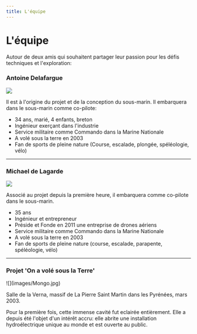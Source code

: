 ```yaml
---
title: L'équipe
---
```



</div>
</div>
<div class="hero" style="background-image:url('/images/header7.jpg')">
  <div class="title">
    <h1>L'équipe</h1>
    <p>Autour de deux amis qui souhaitent partager leur passion pour les défis techniques et l'exploration:</p>
  </div>
</div>

<div class="container">
<div></div>

### Antoine Delafargue

<div class="row">

<div class="col-sm-3">

<img src="images/AD.jpg" />

</div>
<div class="col-sm-9">

<p>
Il est à l'origine du projet et de la conception du sous-marin. 
Il embarquera dans le sous-marin comme co-pilote:
</p>

<ul>
<li>34 ans, marié, 4 enfants, breton</li>
<li>Ingénieur exerçant dans l'industrie</li>
<li>Service militaire comme Commando dans la Marine Nationale</li>
<li>A volé sous la terre en 2003</li>
<li>Fan de sports de pleine nature (Course, escalade, plongée, spéléologie, vélo)</li>
</ul>

</div>
</div>

<hr/>

### Michael de Lagarde

<div class="row">

  <div class="col-sm-3">

  <img src="images/MD.jpg" />

  </div>
  <div class="col-sm-9">

  <p>Associé au projet depuis la première heure, il embarquera comme co-pilote dans le sous-marin.</p>

  <ul>
  <li>35 ans</li>
  <li>Ingénieur et entrepreneur</li>
  <li>Préside et Fonde en 2011 une entreprise de drones aériens</li>
  <li>Service militaire comme Commando dans la Marine Nationale</li>
  <li>A volé sous la terre en 2003</li>
  <li>Fan de sports de pleine nature (course, escalade, parapente, spéléologie, vélo)</li>
  </ul>

  </div>
</div>
	
<hr/>

### Projet 'On a volé sous la Terre'

<div class="row">

  <div class="col-sm-5">
![](images/Mongo.jpg)
  </div>
  <div class="col-sm-7">
  
  <div></div>

Salle de la Verna, massif de La Pierre Saint Martin dans les Pyrénées, mars 2003.

Pour la première fois, cette immense cavité fut eclairée entièrement. 
Elle a depuis été l'objet d'un intérêt accru: 
elle abrite une installation hydroélectrique unique au monde et est ouverte au public.   

</div>
</div>
